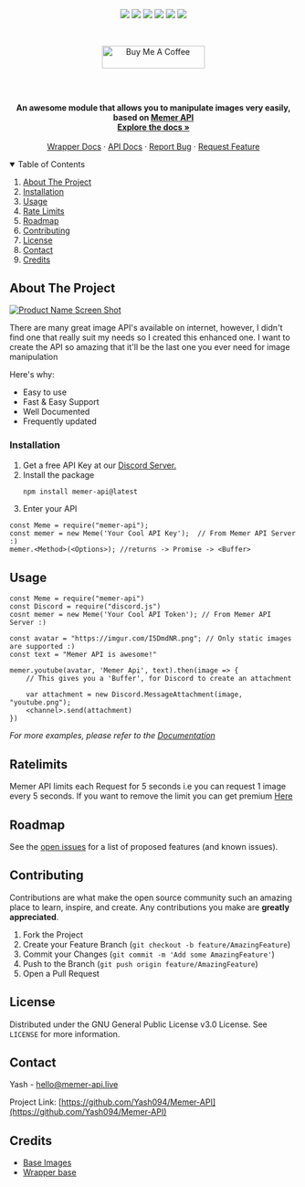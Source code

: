 
<p align="center">
   <img src="https://img.shields.io/npm/dt/memer-api?style=for-the-badge">
   <img src="https://img.shields.io/github/contributors/Yash094/Memer-API.svg?style=for-the-badge">
   <img src="https://img.shields.io/github/forks/Yash094/Memer-API.svg?style=for-the-badge">
   <img src="https://img.shields.io/github/stars/Yash094/Memer-API.svg?style=for-the-badge">
   <img src="https://img.shields.io/github/issues/Yash094/Memer-API.svg?style=for-the-badge">
   <img src="https://img.shields.io/github/license/Yash094/Memer-API.svg?style=for-the-badge">
</p>   

<!-- PROJECT LOGO -->
<br />
     <p align="center"> <a href="https://www.buymeacoffee.com/memerapi" target="_blank"><img src="https://cdn.buymeacoffee.com/buttons/default-orange.png" alt="Buy Me A Coffee" height="40" width="180"></a></p>
<p align="center">

<p align="center"><a href="https://memer-api.js.org/"><img align="center" style="width:0.5px" src="https://cdn.discordapp.com/attachments/801132434283954199/881571725106618428/memer_api.png"/></a></p><br/>

  <p align="center">
    <strong> An awesome module that allows you to manipulate images very easily, based on <a href="https://memer-api.live"> Memer API </a></strong>
    <br />
    <a href="https://memer-api.js.org"><strong>Explore the docs »</strong></a>
    <br />
    <br />
    <a href="https://memer-api.js.org">Wrapper Docs</a>
    ·
    <a href="https://memer-api.live">API Docs</a>
    ·
    <a href="https://github.com/Yash094/Memer-API/issues">Report Bug</a>
    ·
    <a href="https://github.com/Yash094/Memer-API/issues">Request Feature</a>
  </p>
</p>


<!-- TABLE OF CONTENTS -->
<details open="open">
  <summary>Table of Contents</summary>
  <ol>
    <li>
      <a href="#about-the-project">About The Project</a>
      <ul>
      </ul>
    </li>
    <li>
     <a href="#installation">Installation</a>
    </li>
    <li><a href="#usage">Usage</a></li>
    <li><a href="#ratelimits">Rate Limits</a>
    <li><a href="#roadmap">Roadmap</a></li>
    <li><a href="#contributing">Contributing</a></li>
    <li><a href="#license">License</a></li>
    <li><a href="#contact">Contact</a></li>
    <li><a href="#credits">Credits</a></li>
  </ol>
</details>



<!-- ABOUT THE PROJECT -->
## About The Project

[![Product Name Screen Shot][product-screenshot]]()

There are many great image API's available on internet, however, I didn't find one that really suit my needs so I created this enhanced one. I want to create the API so amazing that it'll be the last one you ever need for image manipulation

Here's why:
* Easy to use
* Fast & Easy Support
* Well Documented
* Frequently updated





### Installation

1. Get a free API Key at our [Discord Server.](https://memer-api.live/discord)
2. Install the package
   ```sh
   npm install memer-api@latest
   ```
3. Enter your API
```JS
const Meme = require("memer-api");
const memer = new Meme('Your Cool API Key');  // From Memer API Server :)
memer.<Method>(<Options>); //returns -> Promise -> <Buffer>
```



<!-- USAGE EXAMPLES -->
## Usage

```JS
const Meme = require("memer-api")
const Discord = require("discord.js")
cosnt memer = new Meme('Your Cool API Token'); // From Memer API Server :)

const avatar = "https://imgur.com/I5DmdNR.png"; // Only static images are supported :)
const text = "Memer API is awesome!"

memer.youtube(avatar, 'Memer Api', text).then(image => {
    // This gives you a 'Buffer', for Discord to create an attachment
    
    var attachment = new Discord.MessageAttachment(image, "youtube.png");
    <channel>.send(attachment)
})
```
_For more examples, please refer to the [Documentation](https://memer-api.js.org)_


<!-- limits -->
## Ratelimits
Memer API limits each Request for 5 seconds i.e you can request 1 image every 5 seconds.
If you want to remove the limit you can get premium [Here](https://memer-api.live/premium)

<!-- ROADMAP -->
## Roadmap

See the [open issues](https://github.com/Yash094/Memer-API/issues) for a list of proposed features (and known issues).



<!-- CONTRIBUTING -->
## Contributing

Contributions are what make the open source community such an amazing place to learn, inspire, and create. Any contributions you make are **greatly appreciated**.

1. Fork the Project
2. Create your Feature Branch (`git checkout -b feature/AmazingFeature`)
3. Commit your Changes (`git commit -m 'Add some AmazingFeature'`)
4. Push to the Branch (`git push origin feature/AmazingFeature`)
5. Open a Pull Request



<!-- LICENSE -->
## License

Distributed under the GNU General Public License v3.0 License. See `LICENSE` for more information.



<!-- CONTACT -->
## Contact

Yash - hello@memer-api.live

Project Link: [https://github.com/Yash094/Memer-API](https://github.com/Yash094/Memer-API)



<!-- Credits -->
## Credits
* [Base Images](https://github.com/DankMemer/imgen)
* [Wrapper base](https://github.com/DevSnowflake/dankmemer.js#readme)




<!-- MARKDOWN LINKS & IMAGES -->

[license-shield]: https://img.shields.io/github/license/Yash094/Memer-API.svg?style=for-the-badge
[license-url]: https://github.com/Yash094/Memer-API/blob/master/LICENSE.txt
[product-screenshot]: https://camo.githubusercontent.com/ad3c11a758f25c906f2eb2aa0283c467ba3a26ef837be2605ec8e427b6a0c42e/68747470733a2f2f63646e2e646973636f72646170702e636f6d2f6174746163686d656e74732f3830363735303835333934373731393736302f3834333537393031393832333534363336382f6d656d65722d6170695f707265766965772e706e67
